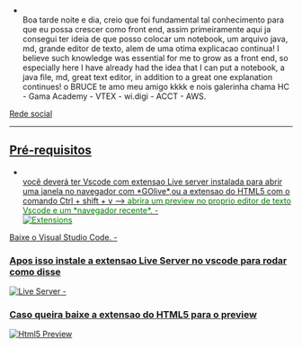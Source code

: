 - <br>
    Boa tarde noite e dia, creio que foi fundamental tal conhecimento para que eu possa crescer como front end, assim primeiramente aqui ja consegui ter ideia de que posso colocar um notebook, um arquivo java, md, grande editor de texto, alem de uma otima explicacao continua! 
    I believe such knowledge was essential for me to grow as a front end, so especially here I have already had the idea that I can put a notebook, a java file, md, great text editor, in addition to a great one explanation continues! o BRUCE te amo meu amigo kkkk e nois galerinha chama HC - Gama Academy - VTEX - wi.digi - ACCT - AWS.


<a href = "https://www.linkedin.com/in/hyago-vieira-086163180/">Rede social

_________________________________________________________________________________________________________________________________________


## Pré-requisitos
- <br>
  você deverá ter Vscode com extensao Live server instalada para abrir uma janela no navegador com *GOlive*,ou a extensao do HTML5 com o comando Ctrl + shift + v --> <font color ='green'>abrira um preview no proprio editor de texto Vscode e um *navegador recente*.
                    - <br>
                    <img src = "https://blog.cod3r.com.br/wp-content/uploads/2020/11/12.png" alt = "Extensions">
<a href = "https://code.visualstudio.com/">Baixe o Visual Studio Code. 
-<br>                    
<h3> Apos isso instale a extensao Live Server no vscode para rodar como disse</h3>

<img src = "https://miro.medium.com/max/1838/1*5Ls-Y7HNYtg8xmZwtgEO1g.png" alt = "Live Server">
-<br>
<h3> Caso queira baixe a extensao do HTML5 para o preview</h3>
<img src = "https://qph.fs.quoracdn.net/main-qimg-c0b99d8c6ac670c597e4dc2ffc9f71bf" alt = "Html5 Preview">

